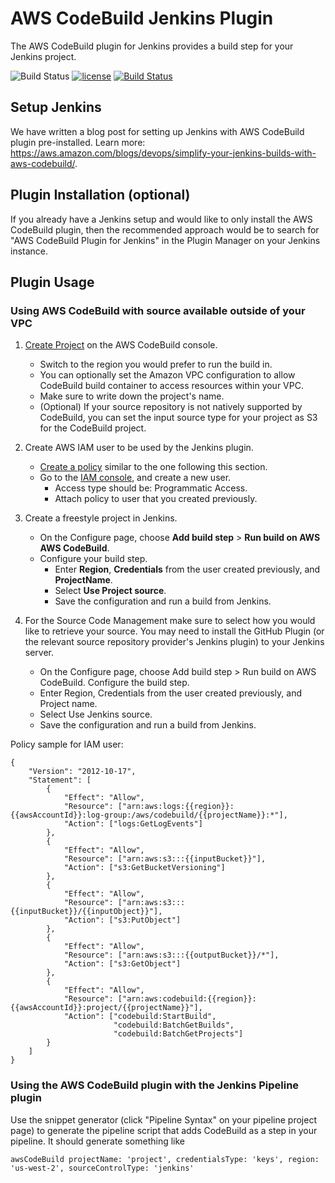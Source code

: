 # AWS CodeBuild Jenkins Plugin
The AWS CodeBuild plugin for Jenkins provides a build step for your Jenkins project.

![Build Status](https://codebuild.us-west-2.amazonaws.com/badges?uuid=eyJlbmNyeXB0ZWREYXRhIjoiK0hKUGVGdFlLS0ZmWTY3TnpIaitFcHZydlg1THlsK1dYNGN4dEtxSHZPQzBna0EwWkwzY3JQMUdGaGF3THVkd3NSYmFKT2NmOFRaNmFTak9Ma1VZd0xzPSIsIml2UGFyYW1ldGVyU3BlYyI6IlVvZ0Fpc3NvdGxLY002UjIiLCJtYXRlcmlhbFNldFNlcmlhbCI6MX0%3D&branch=master) [![license](http://img.shields.io/badge/license-Apache2.0-brightgreen.svg?style=flat)](https://github.com/jenkinsci/aws-codebuild-plugin/blob/master/LICENSE)
[![Build Status](https://ci.jenkins.io/buildStatus/icon?job=Plugins/aws-codebuild-plugin/master)](https://ci.jenkins.io/job/Plugins/job/aws-codebuild-plugin/job/master/)

## Setup Jenkins
We have written a blog post for setting up Jenkins with AWS CodeBuild plugin pre-installed. Learn more: https://aws.amazon.com/blogs/devops/simplify-your-jenkins-builds-with-aws-codebuild/.

## Plugin Installation (optional)
If you already have a Jenkins setup and would like to only install the AWS CodeBuild plugin, then the recommended approach would be to search for "AWS CodeBuild Plugin for Jenkins" in the Plugin Manager on your Jenkins instance.

## Plugin Usage

### Using AWS CodeBuild with source available outside of your VPC

1. [Create Project](http://docs.aws.amazon.com/console/codebuild/create-project) on the AWS CodeBuild console.
	* Switch to the region you would prefer to run the build in.
	* You can optionally set the Amazon VPC configuration to allow CodeBuild build container to access resources within your VPC.
	* Make sure to write down the project's name.
	* (Optional) If your source repository is not natively supported by CodeBuild, you can set the input source type for your project as S3 for the CodeBuild project.
2. Create AWS IAM user to be used by the Jenkins plugin.
	* [Create a policy](https://console.aws.amazon.com/iam/home?region=us-east-1#/policies$new) similar to the one following this section.
	* Go to the [IAM console](https://console.aws.amazon.com/iam/home?region=us-east-1#/users$new?step=details), and create a new user.
		* Access type should be: Programmatic Access.
		* Attach policy to user that you created previously.
3. Create a freestyle project in Jenkins.
	* On the Configure page, choose **Add build step** > **Run build on AWS AWS CodeBuild**.
	* Configure your build step.
		* Enter **Region**, **Credentials** from the user created previously, and **ProjectName**.
		* Select **Use Project source**.
		* Save the configuration and run a build from Jenkins.

4. For the Source Code Management make sure to select how you would like to retrieve your source. You may need to install the GitHub Plugin (or the relevant source repository provider's Jenkins plugin) to your Jenkins server.
	* On the Configure page, choose Add build step > Run build on AWS CodeBuild.
Configure the build step.
	* Enter Region, Credentials from the user created previously, and Project name.
	* Select Use Jenkins source.
	* Save the configuration and run a build from Jenkins.

Policy sample for IAM user:
```
{
    "Version": "2012-10-17",
    "Statement": [
        {
            "Effect": "Allow",
            "Resource": ["arn:aws:logs:{{region}}:{{awsAccountId}}:log-group:/aws/codebuild/{{projectName}}:*"],
            "Action": ["logs:GetLogEvents"]
        },
        {
            "Effect": "Allow",
            "Resource": ["arn:aws:s3:::{{inputBucket}}"],
            "Action": ["s3:GetBucketVersioning"]
        },
        {
            "Effect": "Allow",
            "Resource": ["arn:aws:s3:::{{inputBucket}}/{{inputObject}}"],
            "Action": ["s3:PutObject"]
        },
        {
            "Effect": "Allow",
            "Resource": ["arn:aws:s3:::{{outputBucket}}/*"],
            "Action": ["s3:GetObject"]
        },
        {
            "Effect": "Allow",
            "Resource": ["arn:aws:codebuild:{{region}}:{{awsAccountId}}:project/{{projectName}}"],
            "Action": ["codebuild:StartBuild",
                       "codebuild:BatchGetBuilds",
                       "codebuild:BatchGetProjects"]
        }
	]
}
```
### Using the AWS CodeBuild plugin with the Jenkins Pipeline plugin

Use the snippet generator (click "Pipeline Syntax" on your pipeline project page) to generate the pipeline script that adds CodeBuild as a step in your pipeline. It should generate something like

```
awsCodeBuild projectName: 'project', credentialsType: 'keys', region: 'us-west-2', sourceControlType: 'jenkins'
```
